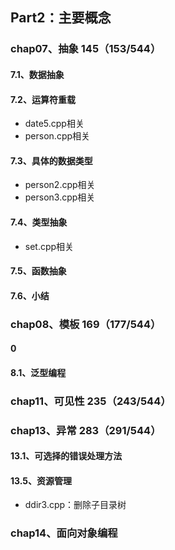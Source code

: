 ## Part2：主要概念

### chap07、抽象  145（153/544）

#### 7.1、数据抽象

#### 7.2、运算符重载

+ date5.cpp相关
+ person.cpp相关

#### 7.3、具体的数据类型

+ person2.cpp相关
+ person3.cpp相关

#### 7.4、类型抽象

+ set.cpp相关

#### 7.5、函数抽象

#### 7.6、小结

### chap08、模板  169（177/544）

#### 0

#### 8.1、泛型编程

### chap11、可见性  235（243/544）



### chap13、异常  283（291/544）

#### 13.1、可选择的错误处理方法

#### 13.5、资源管理

+ ddir3.cpp：删除子目录树

### chap14、面向对象编程